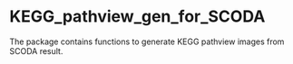 # KEGG_pathview_gen_for_SCODA
The package contains functions to generate KEGG pathview images from SCODA result.
